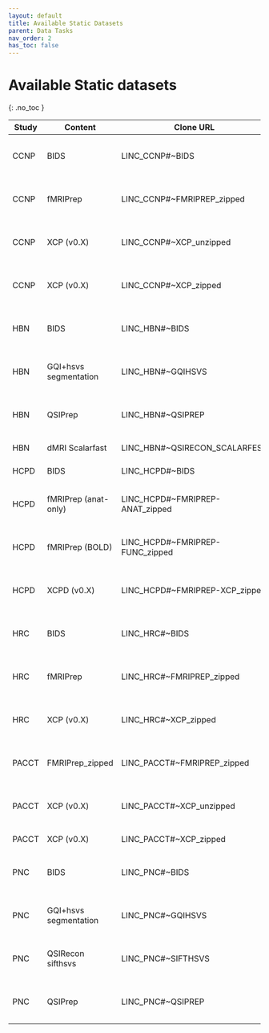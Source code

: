 ```yaml
---
layout: default
title: Available Static Datasets
parent: Data Tasks
nav_order: 2
has_toc: false
---
```


# Available Static datasets
{: .no_toc }

| Study | Content               | Clone URL                       | Format | Dataset ID                           |
| ----- | --------------------- | -----------------------------   | ------ | ------------------------------------ |
| CCNP  | BIDS                  | LINC_CCNP#~BIDS                 | Files  | 9704eab1-3320-41f0-9fce-3c6961b4ac96 |
| CCNP  | fMRIPrep              | LINC_CCNP#~FMRIPREP_zipped      | Zips   | eee0d711-f800-4725-8097-4c7b79c7d87f |
| CCNP  | XCP (v0.X)            | LINC_CCNP#~XCP_unzipped         | Files  | b464c213-ca15-4628-907e-f8c31a3d695e |
| CCNP  | XCP (v0.X)            | LINC_CCNP#~XCP_zipped           | Zips   | 0b9140e7-cbeb-463b-88a9-7cddf3a22dfb |
| HBN   | BIDS                  | LINC_HBN#~BIDS                  | Files  | b32508c1-d2c1-4b40-a3e3-48df49e7fa56 |
| HBN   | GQI+hsvs segmentation | LINC_HBN#~GQIHSVS               | Files  | 1da37bc2-7f6d-40c0-80d8-b07cbcdc7f15 |
| HBN   | QSIPrep               | LINC_HBN#~QSIPREP               | Zips   | 75f3981e-747c-4df4-8ad0-4637c331b84a |
| HBN   | dMRI Scalarfast       | LINC_HBN#~QSIRECON_SCALARFEST   | Files  | Not yet transfered                   |
| HCPD  | BIDS                  | LINC_HCPD#~BIDS                 | Files  | Not yet transfered                   |
| HCPD  | fMRIPrep (anat-only)  | LINC_HCPD#~FMRIPREP-ANAT_zipped | Zips   | 5ade4d54-9821-4192-8160-a1a05565d9c2 |
| HCPD  | fMRIPrep (BOLD)       | LINC_HCPD#~FMRIPREP-FUNC_zipped | Zips   | f8a083ac-6425-41ed-9ac0-ea5651348590 |
| HCPD  | XCPD (v0.X)           | LINC_HCPD#~FMRIPREP-XCP_zipped  | Zips   | 2676ca93-00e8-4bae-94c1-063bafc8a534 |
| HRC   | BIDS                  | LINC_HRC#~BIDS                  | Files  | 98f55d34-d001-40ac-8056-db2803d3280f |
| HRC   | fMRIPrep              | LINC_HRC#~FMRIPREP_zipped       | Zips   | 2f6151cc-69c4-487e-8b9f-0fad03bfba58 |
| HRC   | XCP (v0.X)            | LINC_HRC#~XCP_zipped            | Zips   | 33cc255b-82da-46d4-8847-0818351ce251 |
| PACCT | FMRIPrep_zipped       | LINC_PACCT#~FMRIPREP_zipped     | Zips   | e2d25385-c064-4fe9-82d7-4caf5d2c70e2 |
| PACCT | XCP (v0.X)            | LINC_PACCT#~XCP_unzipped        | Files  | c70a1420-3c64-4585-8d42-bf972576e5cc |
| PACCT | XCP (v0.X)            | LINC_PACCT#~XCP_zipped          | Zips   | Transfer in progress                 |
| PNC   | BIDS                  | LINC_PNC#~BIDS                  | Files  | 6a57d847-1441-442d-81d7-04ca51526645 |
| PNC   | GQI+hsvs segmentation | LINC_PNC#~GQIHSVS               | Files  | f20c2eb1-c839-4404-8dad-63f0a20a4fff |
| PNC   | QSIRecon sifthsvs     | LINC_PNC#~SIFTHSVS              | Zips   | 2642a99d-de75-437a-b63f-7da4ed36f330 |
| PNC   | QSIPrep               | LINC_PNC#~QSIPREP               | Zips   | 6af87a20-bfe5-458b-8773-cfe51e6200c6 |
